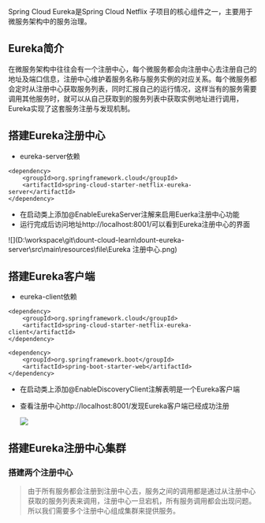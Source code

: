 Spring Cloud Eureka是Spring Cloud Netflix 子项目的核心组件之一，主要用于微服务架构中的服务治理。

## Eureka简介

在微服务架构中往往会有一个注册中心，每个微服务都会向注册中心去注册自己的地址及端口信息，注册中心维护着服务名称与服务实例的对应关系。每个微服务都会定时从注册中心获取服务列表，同时汇报自己的运行情况，这样当有的服务需要调用其他服务时，就可以从自己获取到的服务列表中获取实例地址进行调用，Eureka实现了这套服务注册与发现机制。



## 搭建Eureka注册中心

- eureka-server依赖

```
<dependency>
    <groupId>org.springframework.cloud</groupId>
    <artifactId>spring-cloud-starter-netflix-eureka-server</artifactId>
</dependency>
```

- 在启动类上添加@EnableEurekaServer注解来启用Euerka注册中心功能
- 运行完成后访问地址http://localhost:8001/可以看到Eureka注册中心的界面

![](D:\workspace\git\dount-cloud-learn\dount-eureka-server\src\main\resources\file\Eureka 注册中心.png)



## 搭建Eureka客户端

- eureka-client依赖

```
<dependency>
    <groupId>org.springframework.cloud</groupId>
    <artifactId>spring-cloud-starter-netflix-eureka-client</artifactId>
</dependency>

<dependency>
    <groupId>org.springframework.boot</groupId>
    <artifactId>spring-boot-starter-web</artifactId>
</dependency>
```

- 在启动类上添加@EnableDiscoveryClient注解表明是一个Eureka客户端

- 查看注册中心http://localhost:8001/发现Eureka客户端已经成功注册

  ![](D:\workspace\git\dount-cloud-learn\dount-eureka-server\src\main\resources\file\Eureka注册成功.png)



## 搭建Eureka注册中心集群

### 搭建两个注册中心

> 由于所有服务都会注册到注册中心去，服务之间的调用都是通过从注册中心获取的服务列表来调用，注册中心一旦宕机，所有服务调用都会出现问题。所以我们需要多个注册中心组成集群来提供服务。